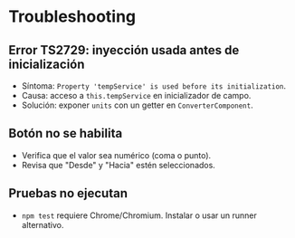 # Troubleshooting

## Error TS2729: inyección usada antes de inicialización
- Síntoma: `Property 'tempService' is used before its initialization`.
- Causa: acceso a `this.tempService` en inicializador de campo.
- Solución: exponer `units` con un getter en `ConverterComponent`.

## Botón no se habilita
- Verifica que el valor sea numérico (coma o punto).
- Revisa que "Desde" y "Hacia" estén seleccionados.

## Pruebas no ejecutan
- `npm test` requiere Chrome/Chromium. Instalar o usar un runner alternativo.
